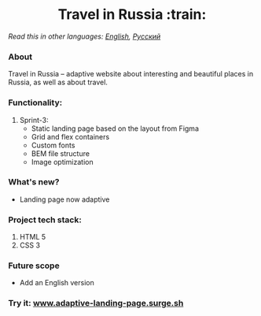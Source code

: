 <h1 align="center">Travel in Russia :train:</h1>

*Read this in other languages: [English](README.md), [Русский](README.ru.md)*

### About
Travel in Russia &ndash; adaptive website about interesting and beautiful places in Russia, as well as about travel.
### Functionality: 
1. Sprint-3:
    * Static landing page based on the layout from Figma
    * Grid and flex containers
    * Custom fonts
    * BEM file structure
    * Image optimization
### What's new?
  * Landing page now adaptive
### Project tech stack:
1. HTML 5
2. CSS 3
### Future scope
   * Add an English version
### Try it: www.adaptive-landing-page.surge.sh

